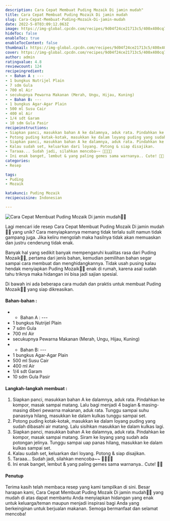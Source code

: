 ```yaml
---
description: Cara Cepat Membuat Puding Mozaik Di jamin mudah"
title: Cara Cepat Membuat Puding Mozaik Di jamin mudah
slug: Cara-Cepat-Membuat-Puding-Mozaik-Di-jamin-mudah
date: 2022-5-8T03:09:12.063Z
image: https://img-global.cpcdn.com/recipes/9d04f24ce21713c5/400x400cq70/photo.jpg
hideToc: false
enableToc: true
enableTocContent: false
thumbnail: https://img-global.cpcdn.com/recipes/9d04f24ce21713c5/400x400cq70/photo.jpg
cover: https://img-global.cpcdn.com/recipes/9d04f24ce21713c5/400x400cq70/photo.jpg
author: admin
ratingvalue: 4.8
reviewcount: 124
recipeingredient:
- - Bahan A : ---
- 1 bungkus Nutrijel Plain
- 7 sdm Gula
- 700 ml Air
- secukupnya Pewarna Makanan (Merah, Ungu, Hijau, Kuning)
- - Bahan B: ---
- 1 bungkus Agar-Agar Plain
- 500 ml Susu Cair
- 400 ml Air
- 1/4 sdt Garam
- 10 sdm Gula Pasir
recipeinstructions:
- Siapkan panci, masukkan bahan A ke dalamnya, aduk rata. Pindahkan ke kompor, masak sampai matang. Lalu bagi menjadi 4 bagian & masing-masing diberi pewarna makanan, aduk rata. Tunggu sampai suhu panasnya hilang, masukkan ke dalam kulkas tunggu sampai set.
- Potong puding kotak-kotak, masukkan ke dalam loyang puding yang sudah dibasahi air matang. Lalu sisihkan masukkan ke dalam kulkas lagi.
- Siapkan panci, masukkan bahan A ke dalamnya, aduk rata. Pindahkan ke kompor, masak sampai matang. Siram ke loyang yang sudah ada potongan jelinya. Tunggu sampai uap panas hilang, masukkan ke dalam kulkas sampai set.
- Kalau sudah set, keluarkan dari loyang. Potong & siap disajikan.
- Taraaa... Sudah jadi, silahkan mencoba~~ 🥰💖🍮🌈
- Ini enak banget, lembut & yang paling gemes sama warnanya.. Cute! 🤭💕
categories:
- Resep

tags:
- Puding
- Mozaik

katakunci: Puding Mozaik
recipecuisine: Indonesian

---
```


![Cara Cepat Membuat Puding Mozaik Di jamin mudah👩‍🍳](https://img-global.cpcdn.com/recipes/9d04f24ce21713c5/400x400cq70/photo.jpg)

Lagi mencari ide resep Cara Cepat Membuat Puding Mozaik Di jamin mudah👩‍🍳 yang unik? Cara menyiapkannya memang tidak terlalu sulit namun tidak gampang juga. Jika keliru mengolah maka hasilnya tidak akan memuaskan dan justru cenderung tidak enak.

Banyak hal yang sedikit banyak mempengaruhi kualitas rasa dari Puding Mozaik👩‍🍳, pertama dari jenis bahan, kemudian pemilihan bahan segar sampai cara membuat dan menghidangkannya. Tidak usah pusing kalau hendak menyiapkan Puding Mozaik👩‍🍳 enak di rumah, karena asal sudah tahu triknya maka hidangan ini bisa jadi sajian spesial.

Di bawah ini ada beberapa cara mudah dan praktis untuk membuat Puding Mozaik👩‍🍳 yang siap dikreasikan.

<!--inarticleads1-->

#### Bahan-bahan :

- - Bahan A : ---
- 1 bungkus Nutrijel Plain
- 7 sdm Gula
- 700 ml Air
- secukupnya Pewarna Makanan (Merah, Ungu, Hijau, Kuning)
- - Bahan B: ---
- 1 bungkus Agar-Agar Plain
- 500 ml Susu Cair
- 400 ml Air
- 1/4 sdt Garam
- 10 sdm Gula Pasir

<!--inarticleads2-->

#### Langkah-langkah membuat :

1. Siapkan panci, masukkan bahan A ke dalamnya, aduk rata. Pindahkan ke kompor, masak sampai matang. Lalu bagi menjadi 4 bagian & masing-masing diberi pewarna makanan, aduk rata. Tunggu sampai suhu panasnya hilang, masukkan ke dalam kulkas tunggu sampai set.
1. Potong puding kotak-kotak, masukkan ke dalam loyang puding yang sudah dibasahi air matang. Lalu sisihkan masukkan ke dalam kulkas lagi.
1. Siapkan panci, masukkan bahan A ke dalamnya, aduk rata. Pindahkan ke kompor, masak sampai matang. Siram ke loyang yang sudah ada potongan jelinya. Tunggu sampai uap panas hilang, masukkan ke dalam kulkas sampai set.
1. Kalau sudah set, keluarkan dari loyang. Potong & siap disajikan.
1. Taraaa... Sudah jadi, silahkan mencoba~~ 🥰💖🍮🌈
1. Ini enak banget, lembut & yang paling gemes sama warnanya.. Cute! 🤭💕

#### Penutup

Terima kasih telah membaca resep yang kami tampilkan di sini. Besar harapan kami, Cara Cepat Membuat Puding Mozaik Di jamin mudah👩‍🍳 yang mudah di atas dapat membantu Anda menyiapkan hidangan yang enak untuk keluarga/teman maupun menjadi inspirasi bagi Anda yang berkeinginan untuk berjualan makanan. Semoga bermanfaat dan selamat mencoba!